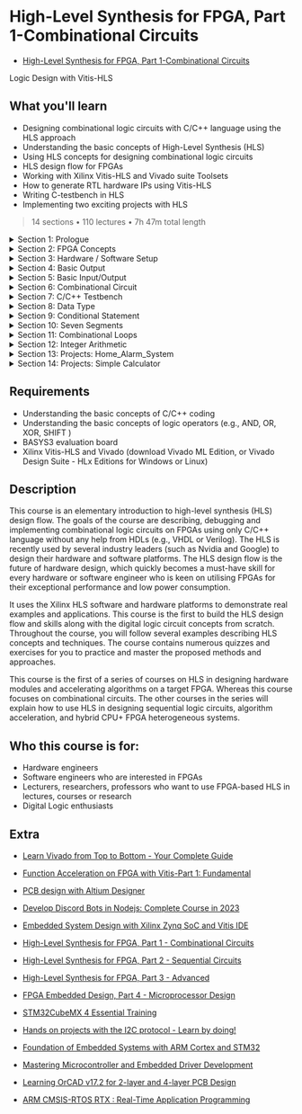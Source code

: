 # High-Level Synthesis for FPGA, Part 1-Combinational Circuits

-   [High-Level Synthesis for FPGA, Part 1-Combinational Circuits](https://www.udemy.com/course/hls-combinational-circuits/)  

Logic Design with Vitis-HLS

##  What you'll learn

-   Designing combinational logic circuits with C/C++ language using the HLS approach
-   Understanding the basic concepts of High-Level Synthesis (HLS)
-   Using HLS concepts for designing combinational logic circuits
-   HLS design flow for FPGAs
-   Working with Xilinx Vitis-HLS and Vivado suite Toolsets
-   How to generate RTL hardware IPs using Vitis-HLS
-   Writing C-testbench in HLS
-   Implementing two exciting projects with HLS

> 14 sections • 110 lectures • 7h 47m total length

<details>
  <summary> Section 1: Prologue </summary>

  -   [1. Introduction](1_Introduction.md)      
  -   [2. Course Structure](2_Course-Structure.md)     
</details>

<details>
  <summary> Section 2: FPGA Concepts </summary>

  -   [3.  Introduction](3_Introduction.md)      
  -   [4.  Features and Applications](4_Features-and-Applications.md)     
  -   [5.  Design Approach](5_Design-Approach.md)     
  -   [6.  FPGA Platform vs CPU Platform](6_FPGA-Platform-vs-CPU-Platform.md)     
  -   [7.  FPGA Basic](7_FPGA-Basic.md)     
  -   [8.  LUT](8_LUT.md)     
  -   [9.  Flip-Flop And Other Elements](9_Flip-Flop-And-Other-Elements.md)     
  -   [10. Basys3 FPGA Development Board](10_Basys3-FPGA-Development-Board.md)     
  -   [11. Why HLS?](11_Why-HLS%3F.md)     
  -   [12. Hardware and Software Analogy](12_Hardware-and-Software-Analogy.md)     
</details>

<details>
  <summary> Section 3: Hardware / Software Setup </summary>

  -   [13. Introduction](./13_Introduction.md)      
  -   [14. Vivado-HLx](./14_Vivado-HLx.md)     
  -   [15. ]()     
  -   [16. ]()     
  -   [17. ]()     
</details>

<details>
  <summary> Section 4: Basic Output </summary>

  -   [18. ]()      
  -   [19. ]()     
  -   [20. ]()       
  -   [21. ]()     
  -   [22. ]()     
  -   [23. ]()     
  -   [24. ]()     
  -   [25. ]()     
  -   [26. ]()     
  -   [27. ]()     
  -   [28. ]()   
  -   [29. ]()    
</details>

<details>
  <summary> Section 5: Basic Input/Output </summary>

  -   [30. ]()      
  -   [31. ]()     
  -   [32. ]()     
  -   [33. ]()     
  -   [34. ]()     
  -   [35. ]()     
  -   [36. ]()     
</details>

<details>
  <summary> Section 6: Combinational Circuit </summary>

  -   [37. ]()      
  -   [38. ]()     
  -   [39. ]()     
  -   [40. ]()     
  -   [41. ]()     
  -   [42. ]()     
  -   [43. ]()     
  -   [44. ]()     
  -   [45. ]()     
  -   [46. ]()     
  -   [47. ]()     
  -   [48. ]()     
  -   [49. ]()     
</details>

<details>
  <summary> Section 7: C/C++ Testbench </summary>

  -   [50. ]()      
  -   [51. ]()     
</details>

<details>
  <summary> Section 8: Data Type </summary>

  -   [56. ]()      
  -   [57. ]()     
</details>

<details>
  <summary> Section 9: Conditional Statement </summary>

  -   [67. ]()      
  -   [68. ]()     
</details>

<details>
  <summary> Section 10: Seven Segments </summary>

  -   [76. ]()      
  -   [77. ]()     
</details>

<details>
  <summary> Section 11: Combinational Loops </summary>

  -   [87. ]()      
  -   [88. ]()     
  -   [89. ]()     
  -   [90. ]()     
  -   [90. ]()     
  -   [91. ]()     
  -   [92. ]()     
  -   [93. ]()     
  -   [94. ]()     
  -   [95. ]()     
</details>

<details>
  <summary> Section 12: Integer Arithmetic </summary>

  -   [97.  ]()      
  -   [98.  ]()     
  -   [99.  ]()     
  -   [100. ]()     
  -   [101. ]()     
  -   [102. ]()     
  -   [103. ]()     
  -   [104. ]()     
</details>

<details>
  <summary> Section 13: Projects: Home_Alarm_System </summary>

  -   [105.  ]()    
  -   [106.  ]()    
  -   [107.  ]()    
</details>

<details>
  <summary> Section 14: Projects: Simple Calculator </summary>

  -   [108.  ]()    
  -   [109.  ]()    
  -   [110.  ]()    
</details>

##  Requirements
-   Understanding the basic concepts of C/C++ coding
-   Understanding the basic concepts of logic operators (e.g., AND, OR, XOR, SHIFT )
-   BASYS3 evaluation board
-   Xilinx Vitis-HLS and Vivado (download Vivado ML Edition, or Vivado Design Suite - HLx Editions for Windows or Linux)

##  Description

This course is an elementary introduction to high-level synthesis (HLS) design flow. The goals of the course are describing, debugging and implementing combinational logic circuits on FPGAs using only C/C++ language without any help from HDLs (e.g., VHDL or Verilog). The HLS is recently used by several industry leaders (such as Nvidia and Google) to design their hardware and software platforms. The HLS design flow is the future of hardware design, which quickly becomes a must-have skill for every hardware or software engineer who is keen on utilising FPGAs for their exceptional performance and low power consumption.

It uses the Xilinx HLS software and hardware platforms to demonstrate real examples and applications. This course is the first to build the HLS design flow and skills along with the digital logic circuit concepts from scratch. Throughout the course, you will follow several examples describing HLS concepts and techniques. The course contains numerous quizzes and exercises for you to practice and master the proposed methods and approaches.

This course is the first of a series of courses on HLS in designing hardware modules and accelerating algorithms on a target FPGA. Whereas this course focuses on combinational circuits. The other courses in the series will explain how to use HLS in designing sequential logic circuits, algorithm acceleration, and hybrid CPU+ FPGA heterogeneous systems.

##  Who this course is for:
-   Hardware engineers
-   Software engineers who are interested in FPGAs
-   Lecturers, researchers, professors who want to use FPGA-based HLS in lectures, courses or research
-   Digital Logic enthusiasts

## Extra
-   [Learn Vivado from Top to Bottom - Your Complete Guide](https://www.udemy.com/course/learn-vivado-from-top-to-bottom-your-complete-guide/)

-   [Function Acceleration on FPGA with Vitis-Part 1: Fundamental](https://www.udemy.com/course/function-acceleration-on-fpga-with-vitis-part-1-fundamental/)
-   [PCB design with Altium Designer](https://www.udemy.com/course/pcb-design-with-altium-designer-2022-latest-version/)
-   [Develop Discord Bots in Nodejs: Complete Course in 2023](https://www.udemy.com/course/discord-bots-development-in-nodejs-for-beginners/)

-   [Embedded System Design with Xilinx Zynq SoC and Vitis IDE](https://www.udemy.com/course/embedded-system-design-with-xilinx-zynq-soc-and-vitis-ide/)

-   [High-Level Synthesis for FPGA, Part 1 - Combinational Circuits](https://www.udemy.com/course/hls-combinational-circuits/)
-   [High-Level Synthesis for FPGA, Part 2 - Sequential Circuits](https://www.udemy.com/course/high-level-synthesis-for-fpga-part-2-sequential-circuits/)
-   [High-Level Synthesis for FPGA, Part 3 - Advanced](https://www.udemy.com/course/high-level-synthesis-for-fpga-part-3-advanced/)

-   [FPGA Embedded Design, Part 4 - Microprocessor Design](https://www.udemy.com/course/fpga-embedded-design-cpu/)


-   [STM32CubeMX 4 Essential Training](https://www.udemy.com/course/stm32cubemx-complete-training/)
-   [Hands on projects with the I2C protocol - Learn by doing!](https://www.udemy.com/course/i2c-protocol/)
-   [Foundation of Embedded Systems with ARM Cortex and STM32](https://www.udemy.com/course/cortex-m/)
-   [Mastering Microcontroller and Embedded Driver Development](https://www.udemy.com/course/mastering-microcontroller-with-peripheral-driver-development/)
-   [Learning OrCAD v17.2 for 2-layer and 4-layer PCB Design](https://www.udemy.com/course/pcbdesign-orcadlite172/)
-   [ARM CMSIS-RTOS RTX : Real-Time Application Programming](https://www.udemy.com/course/arm-cmsis-rtos-rtx-real-time-application-programming/)